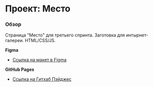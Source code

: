 # Проект: Место

### Обзор

Страница "Место" для третьего спринта. Заготовка для интырнет-галереи. HTML/CSS/JS.

**Figma**

* [Ссылка на макет в Figma](https://www.figma.com/file/2cn9N9jSkmxD84oJik7xL7/JavaScript.-Sprint-4?node-id=0%3A1)

**GitHub Pages**

* [Ссылка на Гитхаб Пэйджес](https://p298vytp0waer9hgq0n.github.io/mesto-project/)
